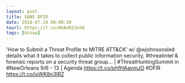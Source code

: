 ```yaml
---
layout: post
title: SANS DFIR
date: 2018-07-19 00:00:20
tourl: https://t.co/WVAxR23oVQ
tags: [Group]
---
```

'How to Submit a Threat Profile to MITRE ATT&amp;CK' w/ @wjohnsonsled details what it takes to collect public information security, #threatintel &amp; forensic reports on a security threat group... | #ThreatHuntingSummit in #NewOrleans  9/6 - 13  | Agenda https://t.co/phfHAavmJO    #DFIR https://t.co/jxWK8n3IRZ